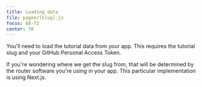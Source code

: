 ```yaml
---
title: Loading data
file: pages/[slug].js
focus: 68-72
center: 70
---
```

You'll need to load the tutorial data from your app. This requires the tutorial slug and your GitHub Personal Access Token.

If you're wondering where we get the slug from, that will be determined by the router software you're using in your app. This particular implementation is using Next.js.
